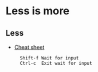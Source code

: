 # Less is more

## Less

* [Cheat sheet](http://sheet.shiar.nl/less)

        Shift-f Wait for input
        Ctrl-c  Exit wait for input

